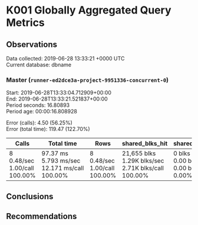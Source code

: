 # K001 Globally Aggregated Query Metrics

## Observations ##
Data collected: 2019-06-28 13:33:21 +0000 UTC  
Current database: dbname  



### Master (`runner-ed2dce3a-project-9951336-concurrent-0`) ###
Start: 2019-06-28T13:33:04.712909+00:00  
End: 2019-06-28T13:33:21.521837+00:00  
Period seconds: 16.80893  
Period age: 00:00:16.808928  

Error (calls): 4.50 (56.25%)  
Error (total time): 119.47 (122.70%)

| Calls | Total&nbsp;time | Rows | shared_blks_hit | shared_blks_read | shared_blks_dirtied | shared_blks_written | blk_read_time | blk_write_time | kcache_reads | kcache_writes | kcache_user_time_ms | kcache_system_time |
|-------|------------|------|-----------------|------------------|---------------------|---------------------|---------------|----------------|--------------|---------------|---------------------|--------------------|
|8<br/>0.48/sec<br/>1.00/call<br/>100.00% |97.37&nbsp;ms<br/>5.793&nbsp;ms/sec<br/>12.171&nbsp;ms/call<br/>100.00% |8<br/>0.48/sec<br/>1.00/call<br/>100.00% |21,655&nbsp;blks<br/>1.29K&nbsp;blks/sec<br/>2.71K&nbsp;blks/call<br/>100.00% |0&nbsp;blks<br/>0.00&nbsp;blks/sec<br/>0.00&nbsp;blks/call<br/>0.00% |0&nbsp;blks<br/>0.00&nbsp;blks/sec<br/>0.00&nbsp;blks/call<br/>0.00% |0&nbsp;blks<br/>0.00&nbsp;blks/sec<br/>0.00&nbsp;blks/call<br/>0.00% |0.00&nbsp;ms<br/>0.000&nbsp;ms/sec<br/>0.000&nbsp;ms/call<br/>0.00% |0.00&nbsp;ms<br/>0.000&nbsp;ms/sec<br/>0.000&nbsp;ms/call<br/>0.00% |0.00&nbsp;bytes<br/>0.00&nbsp;bytes/sec<br/>0.00&nbsp;bytes/call<br/>0.00% |0.00&nbsp;bytes<br/>0.00&nbsp;bytes/sec<br/>0.00&nbsp;bytes/call<br/>0.00% |0.00&nbsp;ms<br/>0.000&nbsp;ms/sec<br/>0.000&nbsp;ms/call<br/>0.00% |0.00&nbsp;ms<br/>0.000&nbsp;ms/sec<br/>0.000&nbsp;ms/call<br/>0.00%|





## Conclusions ##


## Recommendations ##

